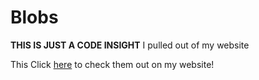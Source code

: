 # Blobs

**THIS IS JUST A CODE INSIGHT** I pulled out of my website

This Click [here](https://radact.io/blobs) to check them out on my website!
